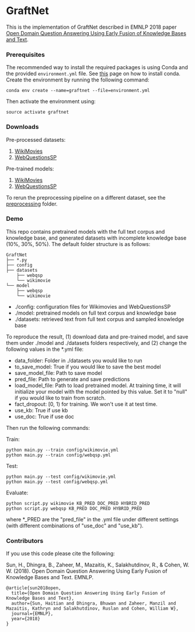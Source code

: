 # GraftNet

This is the implementation of GraftNet described in EMNLP 2018 paper [Open Domain Question Answering Using Early Fusion of Knowledge Bases and Text](https://arxiv.org/abs/1809.00782).

### Prerequisites
The recommended way to install the required packages is using Conda and the provided `environment.yml` file. See [this](https://conda.io/docs/user-guide/install/index.html) page on how to install conda. Create the environment by running the following command:
```
conda env create --name=graftnet --file=environment.yml
```

Then activate the environment using:
```
source activate graftnet
```

### Downloads
Pre-processed datasets:
1. [WikiMovies](http://curtis.ml.cmu.edu/datasets/graftnet/data_wikimovie.zip)
2. [WebQuestionsSP](http://curtis.ml.cmu.edu/datasets/graftnet/data_webqsp.zip)

Pre-trained models:
1. [WikiMovies](http://curtis.ml.cmu.edu/datasets/graftnet/model_wikimovie.zip)
2. [WebQuestionsSP](http://curtis.ml.cmu.edu/datasets/graftnet/model_webqsp.zip)

To rerun the preprocessing pipeline on a different dataset, see the [preprocessing](https://github.com/OceanskySun/GraftNet/tree/master/preprocessing) folder.

### Demo
This repo contains pretrained models with the full text corpus and knowledge base, and generated datasets with incomplete knowledge base (10%, 30%, 50%). The default folder structure is as follows:

```
GraftNet
├── *.py
├── config
├── datasets
    ├── webqsp
    └── wikimovie
└── model
    ├── webqsp
    └── wikimovie

```

 - ./config: configuration files for Wikimovies and WebQuestionsSP
 - ./model: pretrained models on full text corpus and knowledge base 
 - ./datasets: retrieved text from full text corpus and sampled knowledge base 


 
To reproduce the result, (1) download data and pre-trained model, and save them under ./model and ./datasets folders respectively, and (2) change the following values in the *.yml file:

 - data_folder: Folder in ./datasets you would like to run
 - to_save_model: True if you would like to save the best model
 - save_model_file: Path to save model
 - pred_file: Path to generate and save predictions
 - load_model_file: Path to load pretrained model. At training time, it will initialize your model with the model pointed by this value. Set it to "null" if you would like to train from scratch.
 - fact_dropout: [0, 1) for training. We won't use it at test time.
 - use_kb: True if use kb
 - use_doc: True if use doc

Then run the following commands:

Train:
```
python main.py --train config/wikimovie.yml
python main.py --train config/webqsp.yml
```
Test:
```
python main.py --test config/wikimovie.yml
python main.py --test config/webqsp.yml
```
Evaluate:
```
python script.py wikimovie KB_PRED DOC_PRED HYBRID_PRED
python script.py webqsp KB_PRED DOC_PRED HYBRID_PRED
```
where *_PRED are the "pred_file" in the .yml file under different settings (with different combinations of "use_doc" and "use_kb").

### Contributors
If you use this code please cite the following:

Sun, H., Dhingra, B., Zaheer, M., Mazaitis, K., Salakhutdinov, R., & Cohen, W. W. (2018). Open Domain Question Answering Using Early Fusion of Knowledge Bases and Text. EMNLP.
```
@article{sun2018open,
  title={Open Domain Question Answering Using Early Fusion of Knowledge Bases and Text},
  author={Sun, Haitian and Dhingra, Bhuwan and Zaheer, Manzil and Mazaitis, Kathryn and Salakhutdinov, Ruslan and Cohen, William W},
  journal={EMNLP},
  year={2018}
}
```
